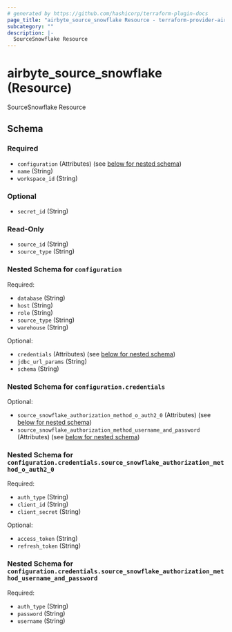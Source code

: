 ```yaml
---
# generated by https://github.com/hashicorp/terraform-plugin-docs
page_title: "airbyte_source_snowflake Resource - terraform-provider-airbyte-new"
subcategory: ""
description: |-
  SourceSnowflake Resource
---
```


# airbyte_source_snowflake (Resource)

SourceSnowflake Resource



<!-- schema generated by tfplugindocs -->
## Schema

### Required

- `configuration` (Attributes) (see [below for nested schema](#nestedatt--configuration))
- `name` (String)
- `workspace_id` (String)

### Optional

- `secret_id` (String)

### Read-Only

- `source_id` (String)
- `source_type` (String)

<a id="nestedatt--configuration"></a>
### Nested Schema for `configuration`

Required:

- `database` (String)
- `host` (String)
- `role` (String)
- `source_type` (String)
- `warehouse` (String)

Optional:

- `credentials` (Attributes) (see [below for nested schema](#nestedatt--configuration--credentials))
- `jdbc_url_params` (String)
- `schema` (String)

<a id="nestedatt--configuration--credentials"></a>
### Nested Schema for `configuration.credentials`

Optional:

- `source_snowflake_authorization_method_o_auth2_0` (Attributes) (see [below for nested schema](#nestedatt--configuration--credentials--source_snowflake_authorization_method_o_auth2_0))
- `source_snowflake_authorization_method_username_and_password` (Attributes) (see [below for nested schema](#nestedatt--configuration--credentials--source_snowflake_authorization_method_username_and_password))

<a id="nestedatt--configuration--credentials--source_snowflake_authorization_method_o_auth2_0"></a>
### Nested Schema for `configuration.credentials.source_snowflake_authorization_method_o_auth2_0`

Required:

- `auth_type` (String)
- `client_id` (String)
- `client_secret` (String)

Optional:

- `access_token` (String)
- `refresh_token` (String)


<a id="nestedatt--configuration--credentials--source_snowflake_authorization_method_username_and_password"></a>
### Nested Schema for `configuration.credentials.source_snowflake_authorization_method_username_and_password`

Required:

- `auth_type` (String)
- `password` (String)
- `username` (String)


